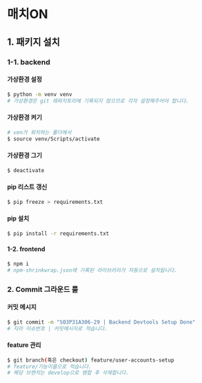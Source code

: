 # 매치ON

## 1. 패키지 설치
### 1-1. backend
#### 가상환경 설정
```bash
$ python -m venv venv
# 가상환경은 git 레퍼지토리에 기록되지 않으므로 각자 설정해주어야 합니다.
```
#### 가상환경 켜기
```bash
# ven가 위치하는 폴더에서
$ source venv/Scripts/activate
```
#### 가상환경 그기
```bash
$ deactivate
```

#### pip 리스트 갱신
```bash
$ pip freeze > requirements.txt
```
#### pip 설치
```bash
$ pip install -r requirements.txt
```
#### 1-2. frontend
```bash
$ npm i
# npm-shrinkwrap.json에 기록된 라이브러리가 자동으로 설치됩니다.
```

### 2. Commit 그라운드 룰
#### 커밋 메시지
```bash
$ git commit -m "S03P31A306-29 | Backend Devtools Setup Done"
# 지라 이슈번호 | 커밋메시지로 적습니다.
```

#### feature 관리
```bash
$ git branch(혹은 checkout) feature/user-accounts-setup
# feature/기능이름으로 적습니다.
# 해당 브랜치는 develop으로 병합 후 삭제합니다.
```